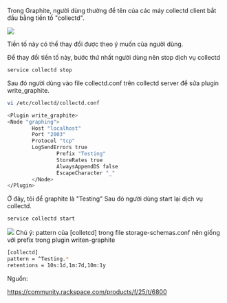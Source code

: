 Trong Graphite, người dùng thường để tên của các máy collectd client bắt đầu bằng tiền tố "collectd".

<img src="http://i.imgur.com/uVDibIx.png">

Tiền tố này có thể thay đổi được theo ý muốn của người dùng.

Để thay đổi tiền tố này, bước thứ nhất người dùng nên stop dịch vụ collectd

```sh
service collectd stop
```
Sau đó người dùng vào file collectd.conf trên collectd server để sửa plugin write_graphite.

```sh
vi /etc/collectd/collectd.conf
```

```sh
<Plugin write_graphite>
<Node "graphing">
        Host "localhost"
        Port "2003"
        Protocol "tcp"
        LogSendErrors true
                Prefix "Testing"
                StoreRates true
                AlwaysAppendDS false
                EscapeCharacter "_"
        </Node>
</Plugin>
```
Ở đây, tôi để graphite là "Testing"
Sau đó người dùng start lại dịch vụ collectd.

```sh
service collectd start
```

<img src="http://i.imgur.com/TcYFhMy.png">
Chú ý: pattern của [colletcd] trong file storage-schemas.conf nên giống với prefix trong plugin writen-graphite

```sh
[collectd]
pattern = ^Testing.*
retentions = 10s:1d,1m:7d,10m:1y
```

Nguồn:

https://community.rackspace.com/products/f/25/t/6800